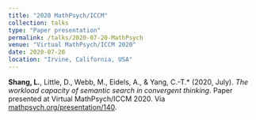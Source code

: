 ```yaml
---
title: "2020 MathPsych/ICCM"
collection: talks
type: "Paper presentation"
permalink: /talks/2020-07-20-MathPsych
venue: "Virtual MathPsych/ICCM 2020"
date: 2020-07-20
location: "Irvine, California, USA"
---
```


**Shang, L.**, Little, D., Webb, M., Eidels, A., & Yang, C.-T.\* (2020, July). *The workload capacity of semantic search in convergent thinking*. Paper presented at Virtual MathPsych/ICCM 2020. Via [mathpsych.org/presentation/140](https://mathpsych.org/presentation/140).
